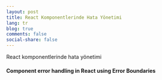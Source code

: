 ```yaml
---
layout: post
title: React Komponentlerinde Hata Yönetimi
lang: tr
blog: true
comments: false
social-share: false
---
```


React komponentlerinde hata yönetimi
#### Component error handling in React using Error Boundaries